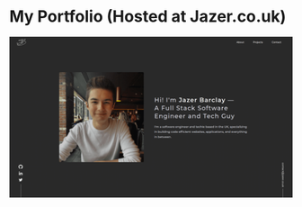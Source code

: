 # My Portfolio (Hosted at Jazer.co.uk)

![Screenshot](assets/jazer-portfolio-scrot-compressor.png?raw=true "Website")
